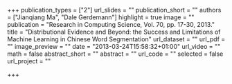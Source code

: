 +++
publication_types = ["2"]
url_slides = ""
publication_short = ""
authors = ["Jianqiang Ma", "Dale Gerdemann"]
highlight = true
image = ""
publication = "Research in Computing Science, Vol. 70, pp. 17-30, 2013."
title = "Distributional Evidence and Beyond: the Success and Limitations of Machine Learning in Chinese Word Segmentation"
url_dataset = ""
url_pdf = ""
image_preview = ""
date = "2013-03-24T15:58:32+01:00"
url_video = ""
math = false
abstract_short = ""
abstract = ""
url_code = ""
selected = false
url_project = ""

+++

